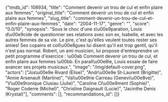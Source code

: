 {"tmdb_id": 108934, "title": "Comment devenir un trou de cul et enfin plaire aux femmes", "original_title": "Comment devenir un trou de cul et enfin plaire aux femmes", "slug_title": "comment-devenir-un-trou-de-cul-et-enfin-plaire-aux-femmes", "date": "2004-11-17", "genre": "", "score": "0.0/10", "synopsis": "Sous le choc d'une s\u00e9paration, Louis d\u00e9cide de questionner ses relations avec son ex, Isabelle, et avec les autres femmes de sa vie. Le pire, c'est qu'elles veulent toutes rester ses amies! Ses copains et coll\u00e8gues lui disent qu'il est trop gentil, qu'il n'est pas normal. Robert, un ami musicien, lui propose d'entreprendre un petit programme d'exercice : \u00ab Comment devenir un trou de cul, et enfin plaire aux femmes \u00bb. En parall\u00e8le, Louis essaie de faire avancer ses projets musicaux.", "image": "/img/default-cover.png", "actors": ["Jos\u00e9e Rivard (Elise)", "Andr\u00e9e St-Laurent (Brigitte)", "Annie Arsenault (Martine)", "Val\u00e9rie Carreau (Genevi\u00e8ve)", "V\u00e9ronique Clusiau (Julie)", "Caroline Cl\u00e9ment (Sophie)", "Roger Coderre (Michel)", "Christine Daignault (Lucie)", "Jacinthe Denis (Krystal)"], "comments": [], "recommandations_id": []}